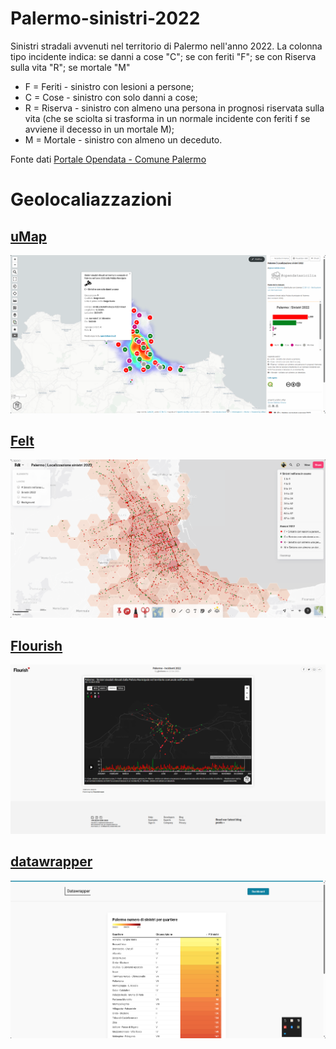 # Palermo-sinistri-2022
Sinistri stradali avvenuti nel territorio di Palermo nell'anno 2022. La colonna tipo incidente indica:  se danni a cose "C"; se con feriti "F"; se con Riserva sulla vita "R"; se mortale "M"

-    F = Feriti - sinistro con lesioni a persone;
-    C = Cose - sinistro con solo danni a cose;
-    R = Riserva - sinistro con almeno una persona in prognosi riservata sulla vita (che se sciolta si trasforma in un normale incidente con feriti f se avviene il decesso in un mortale M);
-    M = Mortale - sinistro con almeno un deceduto.

Fonte dati [Portale Opendata - Comune Palermo](https://opendata.comune.palermo.it/opendata-dataset.php?dataset=1713)

# Geolocaliazzazioni

## [uMap](http://u.osmfr.org/m/971650/)

[![Umap](/dati/img/umap.png "Umap - Palermo | Localizzazione sinistri 2022")](http://u.osmfr.org/m/971650/)

## [Felt](https://felt.com/map/Palermo-Localizzazione-sinistri-2022-9AKlAYNeUTM9B6Ls19A9Bk9CMRB?loc=38.11246,13.35703,13.42z&share=1)

[![Felt](/dati/img/felt.png "Umap - Palermo | Localizzazione sinistri 2022")](https://felt.com/map/Palermo-Localizzazione-sinistri-2022-9AKlAYNeUTM9B6Ls19A9Bk9CMRB?loc=38.11246,13.35703,13.42z&share=1)

## [Flourish](https://public.flourish.studio/story/2056513/)

[![Flourish](/dati/img/flourish.png "Flourish - Palermo | Localizzazione sinistri 2022")](https://public.flourish.studio/story/2056513/)


## [datawrapper](https://www.datawrapper.de/_/BwJaC/)

[![datawrapper](/dati/img/datawrapper.png "Palermo numero di sinistri per quartiere")](https://www.datawrapper.de/_/BwJaC/)
